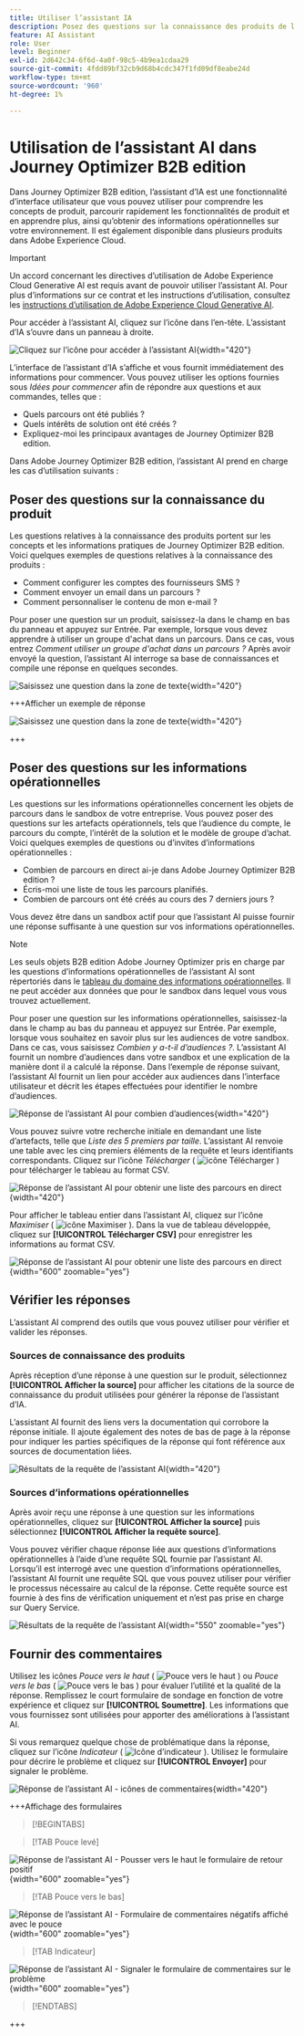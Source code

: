```yaml
---
title: Utiliser l’assistant IA
description: Posez des questions sur la connaissance des produits de l’assistant AI et obtenez des informations opérationnelles sur les parcours, les audiences et les groupes d’achat dans Journey Optimizer B2B edition.
feature: AI Assistant
role: User
level: Beginner
exl-id: 2d642c34-6f6d-4a0f-98c5-4b9ea1cdaa29
source-git-commit: 4fdd89bf32cb9d68b4cdc347f1fd09df8eabe24d
workflow-type: tm+mt
source-wordcount: '960'
ht-degree: 1%

---
```


# Utilisation de l’assistant AI dans Journey Optimizer B2B edition

Dans Journey Optimizer B2B edition, l’assistant d’IA est une fonctionnalité d’interface utilisateur que vous pouvez utiliser pour comprendre les concepts de produit, parcourir rapidement les fonctionnalités de produit et en apprendre plus, ainsi qu’obtenir des informations opérationnelles sur votre environnement. Il est également disponible dans plusieurs produits dans Adobe Experience Cloud.

>[!IMPORTANT]
>
>Un accord concernant les directives d’utilisation de Adobe Experience Cloud Generative AI est requis avant de pouvoir utiliser l’assistant AI. Pour plus d’informations sur ce contrat et les instructions d’utilisation, consultez les [instructions d’utilisation de Adobe Experience Cloud Generative AI](https://www.adobe.com/legal/licenses-terms/adobe-dx-gen-ai-user-guidelines.html).

Pour accéder à l’assistant AI, cliquez sur l’icône dans l’en-tête. L’assistant d’IA s’ouvre dans un panneau à droite.

![Cliquez sur l’icône pour accéder à l’assistant AI](./assets/ai-assistant-icon-displayed.png){width="420"}

L’interface de l’assistant d’IA s’affiche et vous fournit immédiatement des informations pour commencer. Vous pouvez utiliser les options fournies sous _Idées pour commencer_ afin de répondre aux questions et aux commandes, telles que :

* Quels parcours ont été publiés ?
* Quels intérêts de solution ont été créés ?
* Expliquez-moi les principaux avantages de Journey Optimizer B2B edition.

Dans Adobe Journey Optimizer B2B edition, l’assistant AI prend en charge les cas d’utilisation suivants :

## Poser des questions sur la connaissance du produit

Les questions relatives à la connaissance des produits portent sur les concepts et les informations pratiques de Journey Optimizer B2B edition. Voici quelques exemples de questions relatives à la connaissance des produits :

* Comment configurer les comptes des fournisseurs SMS ?
* Comment envoyer un email dans un parcours ?
* Comment personnaliser le contenu de mon e-mail ?

Pour poser une question sur un produit, saisissez-la dans le champ en bas du panneau et appuyez sur Entrée. Par exemple, lorsque vous devez apprendre à utiliser un groupe d&#39;achat dans un parcours. Dans ce cas, vous entrez _Comment utiliser un groupe d&#39;achat dans un parcours ?_ Après avoir envoyé la question, l’assistant AI interroge sa base de connaissances et compile une réponse en quelques secondes.

![Saisissez une question dans la zone de texte](./assets/ai-assistant-ask-question.png){width="420"}

+++Afficher un exemple de réponse

![Saisissez une question dans la zone de texte](./assets/ai-assistant-product-answer.png){width="420"}

+++

## Poser des questions sur les informations opérationnelles

Les questions sur les informations opérationnelles concernent les objets de parcours dans le sandbox de votre entreprise. Vous pouvez poser des questions sur les artefacts opérationnels, tels que l’audience du compte, le parcours du compte, l’intérêt de la solution et le modèle de groupe d’achat. Voici quelques exemples de questions ou d’invites d’informations opérationnelles :

* Combien de parcours en direct ai-je dans Adobe Journey Optimizer B2B edition ?
* Écris-moi une liste de tous les parcours planifiés.
* Combien de parcours ont été créés au cours des 7 derniers jours ?

Vous devez être dans un sandbox actif pour que l’assistant AI puisse fournir une réponse suffisante à une question sur vos informations opérationnelles.

>[!NOTE]
>
>Les seuls objets B2B edition Adobe Journey Optimizer pris en charge par les questions d’informations opérationnelles de l’assistant AI sont répertoriés dans le [tableau du domaine des informations opérationnelles](./ai-assistant-overview.md#operational-insights). Il ne peut accéder aux données que pour le sandbox dans lequel vous vous trouvez actuellement.

Pour poser une question sur les informations opérationnelles, saisissez-la dans le champ au bas du panneau et appuyez sur Entrée. Par exemple, lorsque vous souhaitez en savoir plus sur les audiences de votre sandbox. Dans ce cas, vous saisissez _Combien y a-t-il d’audiences ?_.  L’assistant AI fournit un nombre d’audiences dans votre sandbox et une explication de la manière dont il a calculé la réponse. Dans l’exemple de réponse suivant, l’assistant AI fournit un lien pour accéder aux audiences dans l’interface utilisateur et décrit les étapes effectuées pour identifier le nombre d’audiences.

![Réponse de l’assistant AI pour combien d’audiences ](./assets/ai-assistant-insights-answer.png){width="420"}

Vous pouvez suivre votre recherche initiale en demandant une liste d’artefacts, telle que _Liste des 5 premiers par taille_. L’assistant AI renvoie une table avec les cinq premiers éléments de la requête et leurs identifiants correspondants. Cliquez sur l’icône _Télécharger_ ( ![icône Télécharger](../assets/do-not-localize/icon-download.svg) ) pour télécharger le tableau au format CSV.

![Réponse de l’assistant AI pour obtenir une liste des parcours en direct](./assets/ai-assistant-artifacts-query.png){width="420"}

Pour afficher le tableau entier dans l’assistant AI, cliquez sur l’icône _Maximiser_ ( ![icône Maximiser](../assets/do-not-localize/icon-maximize.svg) ). Dans la vue de tableau développée, cliquez sur **[!UICONTROL Télécharger CSV]** pour enregistrer les informations au format CSV.

![Réponse de l’assistant AI pour obtenir une liste des parcours en direct](./assets/ai-assistant-artifacts-maximize.png){width="600" zoomable="yes"}

## Vérifier les réponses

L’assistant AI comprend des outils que vous pouvez utiliser pour vérifier et valider les réponses.

### Sources de connaissance des produits

Après réception d’une réponse à une question sur le produit, sélectionnez **[!UICONTROL Afficher la source]** pour afficher les citations de la source de connaissance du produit utilisées pour générer la réponse de l’assistant d’IA.

L’assistant AI fournit des liens vers la documentation qui corrobore la réponse initiale. Il ajoute également des notes de bas de page à la réponse pour indiquer les parties spécifiques de la réponse qui font référence aux sources de documentation liées.

![Résultats de la requête de l’assistant AI](./assets/ai-assistant-product-answer-sources.png){width="420"}

### Sources d’informations opérationnelles

Après avoir reçu une réponse à une question sur les informations opérationnelles, cliquez sur **[!UICONTROL Afficher la source]** puis sélectionnez **[!UICONTROL Afficher la requête source]**.

Vous pouvez vérifier chaque réponse liée aux questions d’informations opérationnelles à l’aide d’une requête SQL fournie par l’assistant AI. Lorsqu’il est interrogé avec une question d’informations opérationnelles, l’assistant AI fournit une requête SQL que vous pouvez utiliser pour vérifier le processus nécessaire au calcul de la réponse. Cette requête source est fournie à des fins de vérification uniquement et n’est pas prise en charge sur Query Service.

![Résultats de la requête de l’assistant AI](./assets/ai-assistant-artifacts-query-source.png){width="550" zoomable="yes"}

## Fournir des commentaires

Utilisez les icônes _Pouce vers le haut_ ( ![Pouce vers le haut](../assets/do-not-localize/icon-thumb-up.svg) ) ou _Pouce vers le bas_ ( ![Pouce vers le bas](../assets/do-not-localize/icon-thumb-down.svg) ) pour évaluer l’utilité et la qualité de la réponse. Remplissez le court formulaire de sondage en fonction de votre expérience et cliquez sur **[!UICONTROL Soumettre]**. Les informations que vous fournissez sont utilisées pour apporter des améliorations à l’assistant AI.

Si vous remarquez quelque chose de problématique dans la réponse, cliquez sur l’icône _Indicateur_ ( ![Icône d’indicateur](../assets/do-not-localize/icon-flag.svg) ). Utilisez le formulaire pour décrire le problème et cliquez sur **[!UICONTROL Envoyer]** pour signaler le problème.

![Réponse de l’assistant AI - icônes de commentaires](./assets/ai-assistant-response-feedback-icons.png){width="420"}

+++Affichage des formulaires

>[!BEGINTABS]

>[!TAB Pouce levé]

![Réponse de l’assistant AI - Pousser vers le haut le formulaire de retour positif](./assets/ai-assistant-response-feedback-positive-form.png){width="600" zoomable="yes"}

>[!TAB Pouce vers le bas]

![Réponse de l’assistant AI - Formulaire de commentaires négatifs affiché avec le pouce](./assets/ai-assistant-response-feedback-negative-form.png){width="600" zoomable="yes"}

>[!TAB Indicateur]

![Réponse de l’assistant AI - Signaler le formulaire de commentaires sur le problème](./assets/ai-assistant-response-feedback-flagged-form.png){width="600" zoomable="yes"}

>[!ENDTABS]

+++
